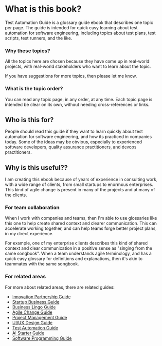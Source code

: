 # What is this book?

Test Automation Guide is a glossary guide ebook that describes one topic per page. The guide is intended for quick easy learning about test automation for software engineering, including topics about test plans, test scripts, test runners, and the like.

### Why these topics?

All the topics here are chosen because they have come up in real-world projects, with real-world stakeholders who want to learn about the topic.

If you have suggestions for more topics, then please let me know.

### What is the topic order?

You can read any topic page, in any order, at any time. Each topic page is intended be clear on its own, without needing cross-references or links.

## Who is this for?

People should read this guide if they want to learn quickly about test automation for software engineering, and how its practiced in companies today. Some of the ideas may be obvious, especially to experienced software developers, quality assurance practitioners, and devops practitioners.

## Why is this useful??

I am creating this ebook because of  years of experience in consulting work, with a wide range of clients, from small startups to enormous enterprises. This kind of agile change is present in many of the projects and at many of the clients.

### For team collaboration

When I work with companies and teams, then I'm able to use glossaries like this one to help create shared context and clearer communication. This can accelerate working together, and can help teams forge better project plans, in my direct experience.

For example, one of my enterprise clients describes this kind of shared context and clear communication in a positive sense as "singing from the same songbook". When a team understands agile terminology, and has a quick easy glossary for definitions and explanations, then it's akin to teammates with the same songbook.

### For related areas

For more about related areas, there are related guides:

* [Innovation Partnership Guide](https://github.com/sixarm/innovation-partnership-guide)
* [Startup Business Guide](https://github.com/sixarm/startup-business-guide)
* [Business Lingo Guide](https://github.com/sixarm/business-lingo-guide)
* [Agile Change Guide](https://github.com/sixarm/agile-change-guide)
* [Project Management Guide](https://github.com/sixarm/project-management-guide)
* [UI/UX Design Guide](https://github.com/sixarm/ui-ux-design-guide)
* [Test Automation Guide](https://github.com/sixarm/test-automation-guide)
* [AI Starter Guide](https://github.com/sixarm/ai-starter-guide)
* [Software Programming Guide](https://github.com/sixarm/software-programming-guide)
